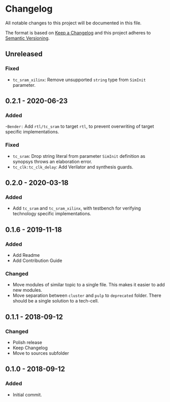 # Changelog
All notable changes to this project will be documented in this file.

The format is based on [Keep a Changelog](http://keepachangelog.com/en/1.0.0/)
and this project adheres to [Semantic Versioning](http://semver.org/spec/v2.0.0.html).

## Unreleased

### Fixed
- `tc_sram_xilinx`: Remove unsupported `string` type from `SimInit` parameter.

## 0.2.1 - 2020-06-23
### Added
-`Bender:` Add `rtl/tc_sram` to target `rtl`, to prevent overwriting of target specific implementations.

### Fixed
- `tc_sram`: Drop string literal from parameter `SimInit` definition as synopsys throws an elaboration error.
- `tc_clk:tc_clk_delay`: Add Verilator and synthesis guards.

## 0.2.0 - 2020-03-18
### Added
- Add `tc_sram` and `tc_sram_xilinx`, with testbench for verifying technology specific implementations.

## 0.1.6 - 2019-11-18
### Added
- Add Readme
- Add Contribution Guide

### Changed
- Move modules of similar topic to a single file. This makes it easier to add new modules.
- Move separation between `cluster` and `pulp` to `deprecated` folder. There should be a single solution to a tech-cell.

## 0.1.1 - 2018-09-12
### Changed
- Polish release
- Keep Changelog
- Move to sources subfolder

## 0.1.0 - 2018-09-12
### Added
- Initial commit.
